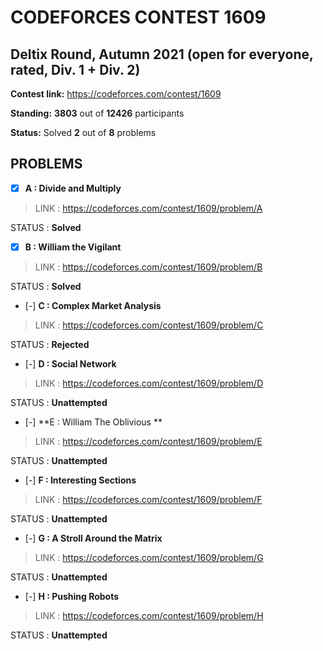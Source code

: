 # CODEFORCES CONTEST 1609

## Deltix Round, Autumn 2021 (open for everyone, rated, Div. 1 + Div. 2)

**Contest link:** https://codeforces.com/contest/1609

**Standing:** **3803** out of **12426** participants

**Status:** Solved **2** out of **8** problems

## PROBLEMS

- [x] **A : Divide and Multiply**

> LINK : https://codeforces.com/contest/1609/problem/A
>
STATUS : **Solved**

- [x] **B : William the Vigilant**

> LINK : https://codeforces.com/contest/1609/problem/B
>
STATUS : **Solved**

- [-] **C : Complex Market Analysis**

> LINK : https://codeforces.com/contest/1609/problem/C
>
STATUS : **Rejected**

- [-] **D : Social Network**

> LINK : https://codeforces.com/contest/1609/problem/D
>
STATUS : **Unattempted**

- [-] **E : William The Oblivious **

> LINK : https://codeforces.com/contest/1609/problem/E
>
STATUS : **Unattempted**

- [-] **F : Interesting Sections**

> LINK : https://codeforces.com/contest/1609/problem/F
>
STATUS : **Unattempted**

- [-] **G : A Stroll Around the Matrix**

> LINK : https://codeforces.com/contest/1609/problem/G
>
STATUS : **Unattempted**

- [-] **H : Pushing Robots**

> LINK : https://codeforces.com/contest/1609/problem/H
>
STATUS : **Unattempted**

